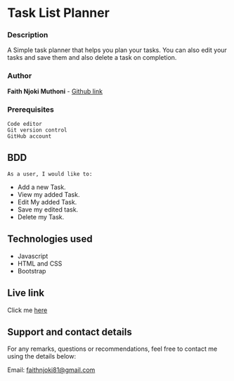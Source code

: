 # Task List Planner

### Description

A Simple task planner that helps you plan your tasks. You can also edit your tasks and save them and also delete a task on completion.

### Author

**Faith Njoki Muthoni** - [Github link](https://github.com/faithnjoki/My-Tasks-reminder)

### Prerequisites

```
Code editor
Git version control
GitHub account

```

## BDD

    As a user, I would like to:

- Add a new Task.
- View my added Task.
- Edit My added Task.
- Save my edited task.
- Delete my Task.

## Technologies used

- Javascript
- HTML and CSS
- Bootstrap

## Live link

Click me [here](https://faithnjoki.github.io/My-Tasks-reminder/)

## Support and contact details

For any remarks, questions or recommendations, feel free to contact me using the details below:

Email: faithnjoki81@gmail.com
